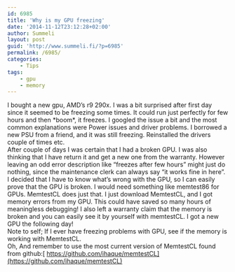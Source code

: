 ```yaml
---
id: 6985
title: 'Why is my GPU freezing'
date: '2014-11-12T23:12:28+02:00'
author: Summeli
layout: post
guid: 'http://www.summeli.fi/?p=6985'
permalink: /6985/
categories:
    - Tips
tags:
    - gpu
    - memory
---
```


I bought a new gpu, AMD’s r9 290x. I was a bit surprised after first day since it seemed to be freezing some times. It could run just perfectly for few hours and then \*boom\*, it freezes. I googled the issue a bit and the most common explanations were Power issues and driver problems. I borrowed a new PSU from a friend, and it was still freezing. Reinstalled the drivers couple of times etc.  
After couple of days I was certain that I had a broken GPU. I was also thinking that I have return it and get a new one from the warranty. However leaving an odd error description like “freezes after few hours” might just do nothing, since the maintenance clerk can always say “it works fine in here”.  
I decided that I have to know what’s wrong with the GPU, so I can easily prove that the GPU is broken. I would need something like memtest86 for GPUs. MemtestCL does just that. I just download MemtestCL, and I got memory errors from my GPU. This could have saved so many hours of meaningless debugging! I also left a warranty claim that the memory is broken and you can easily see it by yourself with memtestCL. I got a new GPU the following day!  
Note to self; If I ever have freezing problems with GPU, see if the memory is working with MemtestCL.  
Oh, And remember to use the most current version of MemtestCL found from github:[ https://github.com/ihaque/memtestCL](https://github.com/ihaque/memtestCL)